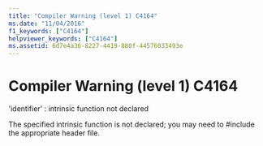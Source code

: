 ```yaml
---
title: "Compiler Warning (level 1) C4164"
ms.date: "11/04/2016"
f1_keywords: ["C4164"]
helpviewer_keywords: ["C4164"]
ms.assetid: 6d7e4a36-8227-4419-880f-44576033493e
---
```

# Compiler Warning (level 1) C4164

'identifier' : intrinsic function not declared

The specified intrinsic function is not declared; you may need to #include the appropriate header file.